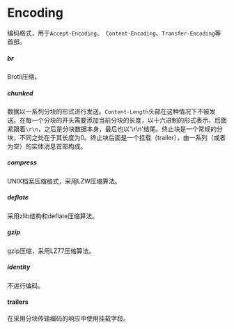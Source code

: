 # Encoding

编码格式，用于`Accept-Encoding`、` Content-Encoding`、`Transfer-Encoding`等首部。

##### br

Brotli压缩。

##### chunked

数据以一系列分块的形式进行发送。`Content-Length`头部在这种情况下不被发送。在每一个分块的开头需要添加当前分块的长度，以十六进制的形式表示，后面紧跟着`\r\n`，之后是分块数据本身，最后也以'\r\n'结尾。终止块是一个常规的分块，不同之处在于其长度为0。终止块后面是一个挂载（trailer），由一系列（或者为空）的实体消息首部构成。

##### compress

UNIX档案压缩格式，采用LZW压缩算法。

##### deflate

采用zlib结构和deflate压缩算法。

##### gzip

gzip压缩，采用LZ77压缩算法。

##### identity

不进行编码。

#### trailers

在采用分块传输编码的响应中使用挂载字段。
